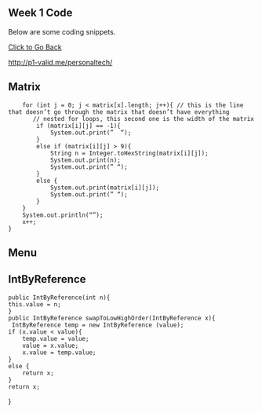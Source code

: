## Week 1 Code
Below are some coding snippets.
<div markdown=“0”><a href=“https://replit.com/@risaiwazaki/risachallenge#week_1/stack.java” class=“btn btn-info”> Click to Go Back</a></div>

http://p1-valid.me/personaltech/

## Matrix
        for (int j = 0; j < matrix[x].length; j++){ // this is the line that doesn’t go through the matrix that doesn’t have everything
           // nested for loops, this second one is the width of the matrix
            if (matrix[i][j] == -1){
                System.out.print(”  “);
            }
            else if (matrix[i][j] > 9){
                String n = Integer.toHexString(matrix[i][j]);
                System.out.print(n);
                System.out.print(” “);
            }
            else {
                System.out.print(matrix[i][j]);
                System.out.print(” “);
            }
        }
        System.out.println(“”);
        x++;
    }
## Menu
## IntByReference
    public IntByReference(int n){
    this.value = n;
    }
    public IntByReference swapToLowHighOrder(IntByReference x){
     IntByReference temp = new IntByReference (value);
    if (x.value < value){
        temp.value = value;
        value = x.value;
        x.value = temp.value;
    }
    else {
        return x;
    }
    return x;
}
